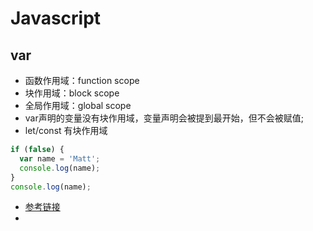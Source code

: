 # Javascript

## var

+ 函数作用域：function scope
+ 块作用域：block scope
+ 全局作用域：global scope
+ var声明的变量没有块作用域，变量声明会被提到最开始，但不会被赋值;
+ let/const 有块作用域
```javascript
if (false) {
  var name = 'Matt';
  console.log(name);
}
console.log(name);
```
+ [参考链接](https://zh.javascript.info/var)
+ 